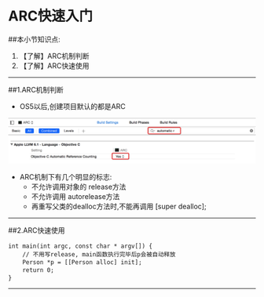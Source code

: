 # ARC快速入门
##本小节知识点:
1. 【了解】ARC机制判断
2. 【了解】ARC快速使用

---

##1.ARC机制判断
- OS5以后,创建项目默认的都是ARC

![](../../images/oc/Snip20150625_2.png)

- ARC机制下有几个明显的标志:
    +  不允许调用对象的 release方法
    +  不允许调用 autorelease方法
    +   再重写父类的dealloc方法时,不能再调用 [super dealloc];

---

##2.ARC快速使用

```objc
int main(int argc, const char * argv[]) {
    // 不用写release, main函数执行完毕后p会被自动释放
    Person *p = [[Person alloc] init];
    return 0;
}
```
---
